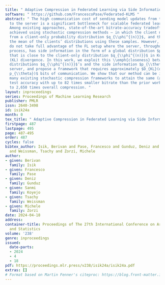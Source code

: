 ```yaml
---
title: " Adaptive Compression in Federated Learning via Side Information "
software: " https://github.com/FrancescoPase/Federated-KLMS "
abstract: " The high communication cost of sending model updates from the clients
  to the server is a significant bottleneck for scalable federated learning (FL).
  Among existing approaches, state-of-the-art bitrate-accuracy tradeoffs have been
  achieved using stochastic compression methods – in which the client n sends a sample
  from a client-only probability distribution $q_{\\phi^{(n)}}$, and the server estimates
  the mean of the clients’ distributions using these samples. However, such methods
  do not take full advantage of the FL setup where the server, throughout the training
  process, has side information in the form of a global distribution $p_{\\theta}$
  that is close to the client-only distribution $q_{\\phi^{(n)}}$ in Kullback-Leibler
  (KL) divergence. In this work, we exploit this \\emph{closeness} between the clients’
  distributions $q_{\\phi^{(n)}}$’s and the side information $p_{\\theta}$ at the
  server, and propose a framework that requires approximately $D_{KL}(q_{\\phi^{(n)}}||
  p_{\\theta})$ bits of communication. We show that our method can be integrated into
  many existing stochastic compression frameworks to attain the same (and often higher)
  test accuracy with up to 82 times smaller bitrate than the prior work – corresponding
  to 2,650 times overall compression. "
layout: inproceedings
series: Proceedings of Machine Learning Research
publisher: PMLR
issn: 2640-3498
id: isik24a
month: 0
tex_title: " Adaptive Compression in Federated Learning via Side Information "
firstpage: 487
lastpage: 495
page: 487-495
order: 487
cycles: false
bibtex_author: Isik, Berivan and Pase, Francesco and Gunduz, Deniz and Koyejo, Sanmi
  and Weissman, Tsachy and Zorzi, Michele
author:
- given: Berivan
  family: Isik
- given: Francesco
  family: Pase
- given: Deniz
  family: Gunduz
- given: Sanmi
  family: Koyejo
- given: Tsachy
  family: Weissman
- given: Michele
  family: Zorzi
date: 2024-04-18
address:
container-title: Proceedings of The 27th International Conference on Artificial Intelligence
  and Statistics
volume: '238'
genre: inproceedings
issued:
  date-parts:
  - 2024
  - 4
  - 18
pdf: https://proceedings.mlr.press/v238/isik24a/isik24a.pdf
extras: []
# Format based on Martin Fenner's citeproc: https://blog.front-matter.io/posts/citeproc-yaml-for-bibliographies/
---
```

